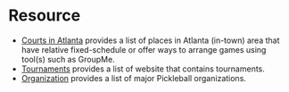 # Resource

- [Courts in Atlanta](court.md) provides a list of places in Atlanta (in-town) area that have relative fixed-schedule or offer ways to arrange games using tool(s) such as GroupMe.
- [Tournaments](tournament.md) provides a list of website that contains tournaments.   
- [Organization](organization.md) provides a list of major Pickleball organizations. 